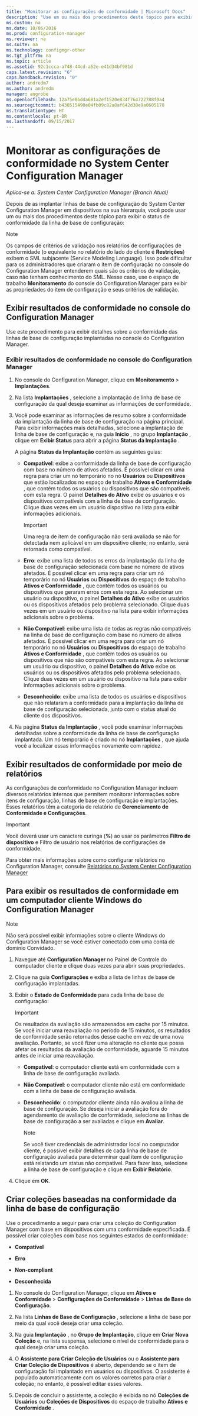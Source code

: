 ```yaml
---
title: "Monitorar as configurações de conformidade | Microsoft Docs"
description: "Use um ou mais dos procedimentos deste tópico para exibir o status de conformidade da linha de base de configuração."
ms.custom: na
ms.date: 10/06/2016
ms.prod: configuration-manager
ms.reviewer: na
ms.suite: na
ms.technology: configmgr-other
ms.tgt_pltfrm: na
ms.topic: article
ms.assetid: 92c1ccca-a748-44cd-a52e-e41d34bf981d
caps.latest.revision: "6"
caps.handback.revision: "0"
author: andredm7
ms.author: andredm
manager: angrobe
ms.openlocfilehash: 12a75e8bdda681a2ef1520e834f764722788f0a4
ms.sourcegitcommit: b438515490e04fb09c82a8af642d38e9a0605178
ms.translationtype: HT
ms.contentlocale: pt-BR
ms.lasthandoff: 09/15/2017
---
```

# <a name="monitor-compliance-settings-in-system-center-configuration-manager"></a>Monitorar as configurações de conformidade no System Center Configuration Manager

*Aplica-se a: System Center Configuration Manager (Branch Atual)*

Depois de as implantar linhas de base de configuração do System Center Configuration Manager em dispositivos na sua hierarquia, você pode usar um ou mais dos procedimentos deste tópico para exibir o status de conformidade da linha de base de configuração:

> [!NOTE]  
>  Os campos de critérios de validação nos relatórios de configurações de conformidade (o equivalente no relatório do lado do cliente é **Restrições**) exibem o SML subjacente (Service Modeling Language). Isso pode dificultar para os administradores que criaram o item de configuração no console do Configuration Manager entenderem quais são os critérios de validação, caso não tenham conhecimento do SML. Nesse caso, use o espaço de trabalho **Monitoramento** do console do Configuration Manager para exibir as propriedades do item de configuração e seus critérios de validação.  

##  <a name="view-compliance-results-in-the-configuration-manager-console"></a>Exibir resultados de conformidade no console do Configuration Manager  
 Use este procedimento para exibir detalhes sobre a conformidade das linhas de base de configuração implantadas no console do Configuration Manager.  

### <a name="view-compliance-results-in-the-configuration-manager-console"></a>Exibir resultados de conformidade no console do Configuration Manager  

1.  No console do Configuration Manager, clique em **Monitoramento** > **Implantações**.  

3.  Na lista **Implantações** , selecione a implantação de linha de base de configuração da qual deseja examinar as informações de conformidade.  

4.  Você pode examinar as informações de resumo sobre a conformidade da implantação da linha de base de configuração na página principal. Para exibir informações mais detalhadas, selecione a implantação de linha de base de configuração e, na guia **Início** , no grupo **Implantação** , clique em **Exibir Status** para abrir a página **Status da Implantação** .  

     A página **Status da Implantação** contém as seguintes guias:  

    -   **Compatível**: exibe a conformidade da linha de base de configuração com base no número de ativos afetados. É possível clicar em uma regra para criar um nó temporário no nó **Usuários** ou **Dispositivos** que estão localizados no espaço de trabalho **Ativos e Conformidade** , que contém todos os usuários ou dispositivos que são compatíveis com esta regra. O painel **Detalhes do Ativo** exibe os usuários e os dispositivos compatíveis com a linha de base de configuração. Clique duas vezes em um usuário dispositivo na lista para exibir informações adicionais.  

        > [!IMPORTANT]  
        >  Uma regra de item de configuração não será avaliada se não for detectada nem aplicável em um dispositivo cliente; no entanto, será retornada como compatível.  

    -   **Erro**: exibe uma lista de todos os erros da implantação da linha de base de configuração selecionada com base no número de ativos afetados. É possível clicar em uma regra para criar um nó temporário no nó **Usuários** ou **Dispositivos** do espaço de trabalho **Ativos e Conformidade** , que contém todos os usuários ou dispositivos que geraram erros com esta regra. Ao selecionar um usuário ou dispositivo, o painel **Detalhes do Ativo** exibe os usuários ou os dispositivos afetados pelo problema selecionado. Clique duas vezes em um usuário ou dispositivo na lista para exibir informações adicionais sobre o problema.  

    -   **Não Compatível**: exibe uma lista de todas as regras não compatíveis na linha de base de configuração com base no número de ativos afetados. É possível clicar em uma regra para criar um nó temporário no nó **Usuários** ou **Dispositivos** do espaço de trabalho **Ativos e Conformidade** , que contém todos os usuários ou dispositivos que não são compatíveis com esta regra. Ao selecionar um usuário ou dispositivo, o painel **Detalhes do Ativo** exibe os usuários ou os dispositivos afetados pelo problema selecionado. Clique duas vezes em um usuário ou dispositivo na lista para exibir informações adicionais sobre o problema.  

    -   **Desconhecido**: exibe uma lista de todos os usuários e dispositivos que não relataram a conformidade para a implantação da linha de base de configuração selecionada, junto com o status atual do cliente dos dispositivos.  

5.  Na página **Status da Implantação** , você pode examinar informações detalhadas sobre a conformidade da linha de base de configuração implantada. Um nó temporário é criado no nó **Implantações** , que ajuda você a localizar essas informações novamente com rapidez.  

##  <a name="view-compliance-results-by-using-reports"></a>Exibir resultados de conformidade por meio de relatórios  
 As configurações de conformidade no Configuration Manager incluem diversos relatórios internos que permitem monitorar informações sobre itens de configuração, linhas de base de configuração e implantações. Esses relatórios têm a categoria de relatório de **Gerenciamento de Conformidade e Configurações**.  

> [!IMPORTANT]  
>  Você deverá usar um caractere curinga (**%**) ao usar os parâmetros **Filtro de dispositivo** e Filtro de usuário nos relatórios de configurações de conformidade.  

 Para obter mais informações sobre como configurar relatórios no Configuration Manager, consulte [Relatórios no System Center Configuration Manager](../../core/servers/manage/reporting.md)  

##  <a name="view-compliance-results-on-a-configuration-manager-windows-client-computer"></a>Para exibir os resultados de conformidade em um computador cliente Windows do Configuration Manager

> [!NOTE]  
>  Não será possível exibir informações sobre o cliente Windows do Configuration Manager se você estiver conectado com uma conta de domínio Convidado.    

1.  Navegue até **Configuration Manager** no Painel de Controle do computador cliente e clique duas vezes para abrir suas propriedades.  

2.  Clique na guia **Configurações** e exiba a lista de linhas de base de configuração implantadas.  

3.  Exibir o **Estado de Conformidade** para cada linha de base de configuração:  

    > [!IMPORTANT]  
    >  Os resultados da avaliação são armazenados em cache por 15 minutos. Se você iniciar uma reavaliação no período de 15 minutos, os resultados de conformidade serão retornados desse cache em vez de uma nova avaliação. Portanto, se você fizer uma alteração no cliente que possa afetar os resultados da avaliação de conformidade, aguarde 15 minutos antes de iniciar uma reavaliação.  

    -   **Compatível**: o computador cliente está em conformidade com a linha de base de configuração avaliada.  

    -   **Não Compatível**: o computador cliente não está em conformidade com a linha de base de configuração avaliada.  

    -   **Desconhecido**: o computador cliente ainda não avaliou a linha de base de configuração. Se deseja iniciar a avaliação fora do agendamento de avaliação de conformidade, selecione as linhas de base de configuração a ser avaliadas e clique em **Avaliar**.  

        > [!NOTE]  
        >  Se você tiver credenciais de administrador local no computador cliente, é possível exibir detalhes de cada linha de base de configuração avaliada para determinar qual item de configuração está relatando um status não compatível. Para fazer isso, selecione a linha de base de configuração e clique em **Exibir Relatório**.  

4.  Clique em **OK**.  

##  <a name="create-collections-based-on-configuration-baseline-compliance"></a>Criar coleções baseadas na conformidade da linha de base de configuração  
 Use o procedimento a seguir para criar uma coleção do Configuration Manager com base em dispositivos com uma conformidade especificada. É possível criar coleções com base nos seguintes estados de conformidade:  

-   **Compatível**  

-   **Erro**  

-   **Non-compliant**  

-   **Desconhecida**  

1.  No console do Configuration Manager, clique em **Ativos e Conformidade** > **Configurações de Conformidade** > **Linhas de Base de Configuração**.  

3.  Na lista **Linhas de Base de Configuração** , selecione a linha de base por meio da qual você deseja criar uma coleção.  

4.  Na guia **Implantação** , no **Grupo de Implantação**, clique em **Criar Nova Coleção** e, na lista suspensa, selecione o nível de conformidade para o qual deseja criar uma coleção.  

5.  O **Assistente para Criar Coleção de Usuários** ou o **Assistente para Criar Coleção de Dispositivos** é aberto, dependendo se o item de configuração foi implantado em usuários ou dispositivos. O assistente é populado automaticamente com os valores corretos para criar a coleção; no entanto, é possível editar esses valores.  

6.  Depois de concluir o assistente, a coleção é exibida no nó **Coleções de Usuários** ou **Coleções de Dispositivos** do espaço de trabalho **Ativos e Conformidade** .  
